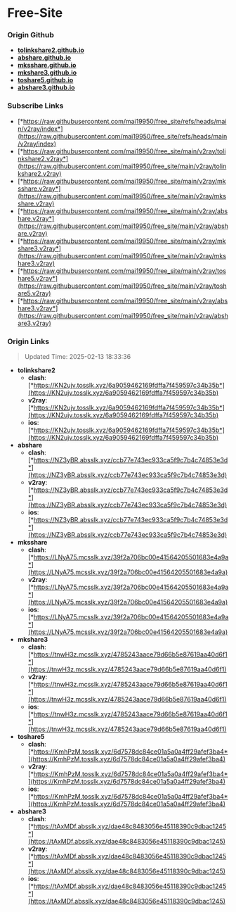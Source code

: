 # Free-Site

### Origin Github

- [**tolinkshare2.github.io**](https://github.com/tolinkshare2/tolinkshare2.github.io)
- [**abshare.github.io**](https://github.com/abshare/abshare.github.io)
- [**mksshare.github.io**](https://github.com/mksshare/mksshare.github.io)
- [**mkshare3.github.io**](https://github.com/mkshare3/mkshare3.github.io)
- [**toshare5.github.io**](https://github.com/toshare5/toshare5.github.io)
- [**abshare3.github.io**](https://github.com/abshare3/abshare3.github.io)

### Subscribe Links

- [*https://raw.githubusercontent.com/mai19950/free_site/refs/heads/main/v2ray/index*](https://raw.githubusercontent.com/mai19950/free_site/refs/heads/main/v2ray/index)
- [*https://raw.githubusercontent.com/mai19950/free_site/main/v2ray/tolinkshare2.v2ray*](https://raw.githubusercontent.com/mai19950/free_site/main/v2ray/tolinkshare2.v2ray)
- [*https://raw.githubusercontent.com/mai19950/free_site/main/v2ray/mksshare.v2ray*](https://raw.githubusercontent.com/mai19950/free_site/main/v2ray/mksshare.v2ray)
- [*https://raw.githubusercontent.com/mai19950/free_site/main/v2ray/abshare.v2ray*](https://raw.githubusercontent.com/mai19950/free_site/main/v2ray/abshare.v2ray)
- [*https://raw.githubusercontent.com/mai19950/free_site/main/v2ray/mkshare3.v2ray*](https://raw.githubusercontent.com/mai19950/free_site/main/v2ray/mkshare3.v2ray)
- [*https://raw.githubusercontent.com/mai19950/free_site/main/v2ray/toshare5.v2ray*](https://raw.githubusercontent.com/mai19950/free_site/main/v2ray/toshare5.v2ray)
- [*https://raw.githubusercontent.com/mai19950/free_site/main/v2ray/abshare3.v2ray*](https://raw.githubusercontent.com/mai19950/free_site/main/v2ray/abshare3.v2ray)

### Origin Links

> Updated Time: 2025-02-13 18:33:36

- **tolinkshare2**
  - **clash**: [*https://KN2ujv.tosslk.xyz/6a9059462169fdffa7f459597c34b35b*](https://KN2ujv.tosslk.xyz/6a9059462169fdffa7f459597c34b35b)
  - **v2ray**: [*https://KN2ujv.tosslk.xyz/6a9059462169fdffa7f459597c34b35b*](https://KN2ujv.tosslk.xyz/6a9059462169fdffa7f459597c34b35b)
  - **ios**: [*https://KN2ujv.tosslk.xyz/6a9059462169fdffa7f459597c34b35b*](https://KN2ujv.tosslk.xyz/6a9059462169fdffa7f459597c34b35b)
- **abshare**
  - **clash**: [*https://NZ3yBR.absslk.xyz/ccb77e743ec933ca5f9c7b4c74853e3d*](https://NZ3yBR.absslk.xyz/ccb77e743ec933ca5f9c7b4c74853e3d)
  - **v2ray**: [*https://NZ3yBR.absslk.xyz/ccb77e743ec933ca5f9c7b4c74853e3d*](https://NZ3yBR.absslk.xyz/ccb77e743ec933ca5f9c7b4c74853e3d)
  - **ios**: [*https://NZ3yBR.absslk.xyz/ccb77e743ec933ca5f9c7b4c74853e3d*](https://NZ3yBR.absslk.xyz/ccb77e743ec933ca5f9c7b4c74853e3d)
- **mksshare**
  - **clash**: [*https://LNyA75.mcsslk.xyz/39f2a706bc00e41564205501683e4a9a*](https://LNyA75.mcsslk.xyz/39f2a706bc00e41564205501683e4a9a)
  - **v2ray**: [*https://LNyA75.mcsslk.xyz/39f2a706bc00e41564205501683e4a9a*](https://LNyA75.mcsslk.xyz/39f2a706bc00e41564205501683e4a9a)
  - **ios**: [*https://LNyA75.mcsslk.xyz/39f2a706bc00e41564205501683e4a9a*](https://LNyA75.mcsslk.xyz/39f2a706bc00e41564205501683e4a9a)
- **mkshare3**
  - **clash**: [*https://tnwH3z.mcsslk.xyz/4785243aace79d66b5e87619aa40d6f1*](https://tnwH3z.mcsslk.xyz/4785243aace79d66b5e87619aa40d6f1)
  - **v2ray**: [*https://tnwH3z.mcsslk.xyz/4785243aace79d66b5e87619aa40d6f1*](https://tnwH3z.mcsslk.xyz/4785243aace79d66b5e87619aa40d6f1)
  - **ios**: [*https://tnwH3z.mcsslk.xyz/4785243aace79d66b5e87619aa40d6f1*](https://tnwH3z.mcsslk.xyz/4785243aace79d66b5e87619aa40d6f1)
- **toshare5**
  - **clash**: [*https://KmhPzM.tosslk.xyz/6d7578dc84ce01a5a0a4ff29afef3ba4*](https://KmhPzM.tosslk.xyz/6d7578dc84ce01a5a0a4ff29afef3ba4)
  - **v2ray**: [*https://KmhPzM.tosslk.xyz/6d7578dc84ce01a5a0a4ff29afef3ba4*](https://KmhPzM.tosslk.xyz/6d7578dc84ce01a5a0a4ff29afef3ba4)
  - **ios**: [*https://KmhPzM.tosslk.xyz/6d7578dc84ce01a5a0a4ff29afef3ba4*](https://KmhPzM.tosslk.xyz/6d7578dc84ce01a5a0a4ff29afef3ba4)
- **abshare3**
  - **clash**: [*https://tAxMDf.absslk.xyz/dae48c8483056e45118390c9dbac1245*](https://tAxMDf.absslk.xyz/dae48c8483056e45118390c9dbac1245)
  - **v2ray**: [*https://tAxMDf.absslk.xyz/dae48c8483056e45118390c9dbac1245*](https://tAxMDf.absslk.xyz/dae48c8483056e45118390c9dbac1245)
  - **ios**: [*https://tAxMDf.absslk.xyz/dae48c8483056e45118390c9dbac1245*](https://tAxMDf.absslk.xyz/dae48c8483056e45118390c9dbac1245)

